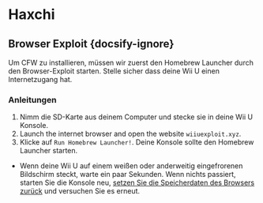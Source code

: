 # Haxchi

## Browser Exploit {docsify-ignore}

Um CFW zu installieren, müssen wir zuerst den Homebrew Launcher durch den Browser-Exploit starten. Stelle sicher dass deine Wii U einen Internetzugang hat.

### Anleitungen

1. Nimm die SD-Karte aus deinem Computer und stecke sie in deine Wii U Konsole.
1. Launch the internet browser and open the website `wiiuexploit.xyz`.
1. Klicke auf `Run Homebrew Launcher!`. Deine Konsole sollte den Homebrew Launcher starten.
 - Wenn deine Wii U auf einem weißen oder anderweitig eingefrorenen Bildschirm steckt, warte ein paar Sekunden. Wenn nichts passiert, starten Sie die Konsole neu, [setzen Sie die Speicherdaten des Browsers zurück](https://en-americas-support.nintendo.com/app/answers/detail/a_id/1507/~/how-to-delete-the-internet-browser-history) und versuchen Sie es erneut.